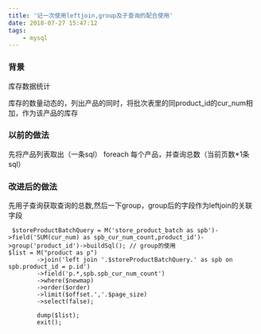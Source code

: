 ```yaml
---
title: '记一次使用leftjoin,group及子查询的配合使用'
date: 2018-07-27 15:47:12
tags:
    - mysql 
---
```


### 背景
库存数据统计

库存的数量动态的，列出产品的同时，将批次表里的同product_id的cur_num相加，作为该产品的库存

### 以前的做法
先将产品列表取出（一条sql）
foreach 每个产品，并查询总数（当前页数*1条sql）

### 改进后的做法
先用子查询获取查询的总数,然后一下group，group后的字段作为leftjoin的关联字段

```
 $storeProductBatchQuery = M('store_product_batch as spb')->field('SUM(cur_num) as spb_cur_num_count,product_id')->group('product_id')->buildSql(); // group的使用
$list = M("product as p")
        ->join('left join '.$storeProductBatchQuery.' as spb on spb.product_id = p.id')
        ->field('p.*,spb.spb_cur_num_count')
        ->where($newmap)
        ->order($order)
        ->limit($offset.','.$page_size)
        ->select(false);

        dump($list);
        exit();
```


